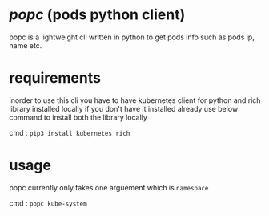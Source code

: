 # *popc* (pods python client)

popc is a lightweight cli written in python to get pods info such as pods ip, name etc. 

# requirements

inorder to use this cli you have to have kubernetes client for python and rich library installed locally
if you don't have it installed already use below command to install both the library locally

cmd : ```pip3 install kubernetes rich```

# usage 

popc currently only takes one arguement which is ``` namespace ``` 

cmd : ``` popc kube-system ```
